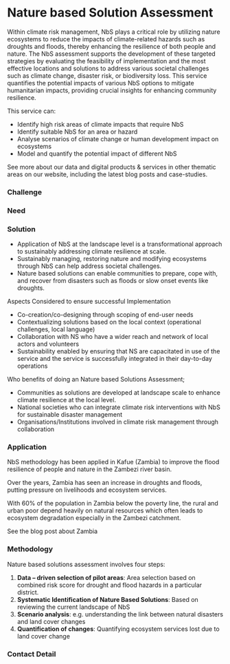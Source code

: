 # Nature based Solution Assessment

Within climate risk management, NbS plays a critical role by utilizing nature ecosystems to reduce the impacts of climate-related hazards such as droughts and floods, thereby enhancing the resilience of both people and nature. The NbS assessment supports the development of these targeted strategies by evaluating the feasibility of implementation and the most effective locations and solutions to address various societal challenges such as climate change, disaster risk, or biodiversity loss. This service quantifies the potential impacts of various NbS options to mitigate humanitarian impacts, providing crucial insights for enhancing community resilience. 

This service can:
* Identify high risk areas of climate impacts that require NbS
* Identify suitable NbS for an area or hazard
* Analyse scenarios of climate change or human development impact on ecosystems
* Model and quantify the potential impact of different NbS

See more about our data and digital products & services in other thematic areas on our website, including the latest blog posts and case-studies.


### Challenge


### Need


### Solution 
* Application of NbS at the landscape level is a transformational approach to sustainably addressing climate resilience at scale.
* Sustainably managing, restoring nature and modifying ecosystems through NbS can help address societal challenges.
* 	Nature based solutions can enable communities to prepare, cope with, and recover from disasters such as floods or slow onset events like droughts. 

Aspects Considered to ensure successful Implementation 
* Co-creation/co-designing through scoping of end-user needs
* Contextualizing solutions based on the local context (operational challenges, local language)
* Collaboration with NS who have a wider reach and network of local actors and volunteers
* Sustainability enabled by ensuring that NS are capacitated in use of the service and the service is successfully integrated in their day-to-day operations

Who benefits of doing an Nature based Solutions Assessment; 
* Communities as solutions are developed at landscape scale to enhance climate resilience at the local level.
* National societies who can integrate climate risk interventions with NbS for sustainable disaster management
* Organisations/Institutions involved in climate risk management through collaboration

### Application
NbS methodology has been applied in Kafue (Zambia) to improve the  flood resilience of people and nature in the Zambezi river basin.

Over the years, Zambia has seen an increase in droughts and floods, putting pressure on livelihoods and ecosystem services. 

With 60% of the population in Zambia below the poverty line, the rural and urban poor depend heavily on natural resources which often leads to ecosystem degradation especially in the Zambezi catchment. 

See the blog post about Zambia

### Methodology 
Nature based solutions assessment involves four steps:

1. **Data – driven selection of pilot areas**: Area selection based on combined risk score for drought and flood hazards in a particular district.
2. **Systematic Identification of Nature Based Solutions**: Based on reviewing the current landscape of NbS
3. **Scenario analysis**: e.g. understanding the link between natural disasters and land cover changes
4. **Quantification of changes**: Quantifying ecosystem services lost due to land cover change

### Contact Detail

